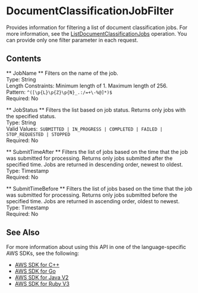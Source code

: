 # DocumentClassificationJobFilter<a name="API_DocumentClassificationJobFilter"></a>

Provides information for filtering a list of document classification jobs\. For more information, see the [ListDocumentClassificationJobs](API_ListDocumentClassificationJobs.md) operation\. You can provide only one filter parameter in each request\.

## Contents<a name="API_DocumentClassificationJobFilter_Contents"></a>

 ** JobName **   <a name="comprehend-Type-DocumentClassificationJobFilter-JobName"></a>
Filters on the name of the job\.  
Type: String  
Length Constraints: Minimum length of 1\. Maximum length of 256\.  
Pattern: `^([\p{L}\p{Z}\p{N}_.:/=+\-%@]*)$`   
Required: No

 ** JobStatus **   <a name="comprehend-Type-DocumentClassificationJobFilter-JobStatus"></a>
Filters the list based on job status\. Returns only jobs with the specified status\.  
Type: String  
Valid Values:` SUBMITTED | IN_PROGRESS | COMPLETED | FAILED | STOP_REQUESTED | STOPPED`   
Required: No

 ** SubmitTimeAfter **   <a name="comprehend-Type-DocumentClassificationJobFilter-SubmitTimeAfter"></a>
Filters the list of jobs based on the time that the job was submitted for processing\. Returns only jobs submitted after the specified time\. Jobs are returned in descending order, newest to oldest\.  
Type: Timestamp  
Required: No

 ** SubmitTimeBefore **   <a name="comprehend-Type-DocumentClassificationJobFilter-SubmitTimeBefore"></a>
Filters the list of jobs based on the time that the job was submitted for processing\. Returns only jobs submitted before the specified time\. Jobs are returned in ascending order, oldest to newest\.  
Type: Timestamp  
Required: No

## See Also<a name="API_DocumentClassificationJobFilter_SeeAlso"></a>

For more information about using this API in one of the language\-specific AWS SDKs, see the following:
+  [AWS SDK for C\+\+](https://docs.aws.amazon.com/goto/SdkForCpp/comprehend-2017-11-27/DocumentClassificationJobFilter) 
+  [AWS SDK for Go](https://docs.aws.amazon.com/goto/SdkForGoV1/comprehend-2017-11-27/DocumentClassificationJobFilter) 
+  [AWS SDK for Java V2](https://docs.aws.amazon.com/goto/SdkForJavaV2/comprehend-2017-11-27/DocumentClassificationJobFilter) 
+  [AWS SDK for Ruby V3](https://docs.aws.amazon.com/goto/SdkForRubyV3/comprehend-2017-11-27/DocumentClassificationJobFilter) 